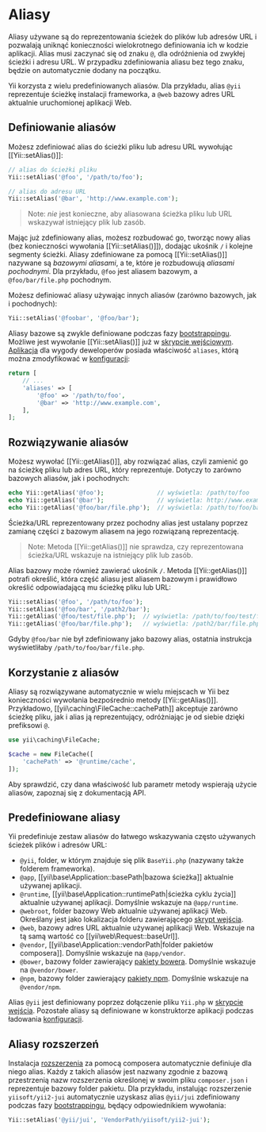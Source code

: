 Aliasy
======

Aliasy używane są do reprezentowania ścieżek do plików lub adresów URL i pozwalają uniknąć konieczności wielokrotnego definiowania ich 
w kodzie aplikacji. Alias musi zaczynać się od znaku `@`, dla odróżnienia od zwykłej ścieżki i adresu URL. W przypadku zdefiniowania 
aliasu bez tego znaku, będzie on automatycznie dodany na początku.

Yii korzysta z wielu predefiniowanych aliasów. Dla przykładu, alias `@yii` reprezentuje ścieżkę instalacji frameworka, a `@web` bazowy 
adres URL aktualnie uruchomionej aplikacji Web.

Definiowanie aliasów <span id="defining-aliases"></span>
--------------------

Możesz zdefiniować alias do ścieżki pliku lub adresu URL wywołując [[Yii::setAlias()]]:

```php
// alias do ścieżki pliku
Yii::setAlias('@foo', '/path/to/foo');

// alias do adresu URL
Yii::setAlias('@bar', 'http://www.example.com');
```

> Note: *nie* jest konieczne, aby aliasowana ścieżka pliku lub URL wskazywał istniejący plik lub zasób.

Mając już zdefiniowany alias, możesz rozbudować go, tworząc nowy alias (bez konieczności wywołania [[Yii::setAlias()]]), dodając 
ukośnik `/` i kolejne segmenty ścieżki. Aliasy zdefiniowane za pomocą [[Yii::setAlias()]] nazywane są *bazowymi aliasami*, a te, które 
je rozbudowują *aliasami pochodnymi*. Dla przykładu, `@foo` jest aliasem bazowym, a `@foo/bar/file.php` pochodnym.

Możesz definiować aliasy używając innych aliasów (zarówno bazowych, jak i pochodnych):

```php
Yii::setAlias('@foobar', '@foo/bar');
```

Aliasy bazowe są zwykle definiowane podczas fazy [bootstrappingu](runtime-bootstrapping.md).
Możliwe jest wywołanie [[Yii::setAlias()]] już w [skrypcie wejściowym](structure-entry-scripts.md).
[Aplikacja](structure-applications.md) dla wygody deweloperów posiada właściwość `aliases`, którą można zmodyfikować 
w [konfiguracji](concept-configurations.md):

```php
return [
    // ...
    'aliases' => [
        '@foo' => '/path/to/foo',
        '@bar' => 'http://www.example.com',
    ],
];
```


Rozwiązywanie aliasów <span id="resolving-aliases"></span>
---------------------

Możesz wywołać [[Yii::getAlias()]], aby rozwiązać alias, czyli zamienić go na ścieżkę pliku lub adres URL, który reprezentuje. 
Dotyczy to zarówno bazowych aliasów, jak i pochodnych:

```php
echo Yii::getAlias('@foo');               // wyświetla: /path/to/foo
echo Yii::getAlias('@bar');               // wyświetla: http://www.example.com
echo Yii::getAlias('@foo/bar/file.php');  // wyświetla: /path/to/foo/bar/file.php
```

Ścieżka/URL reprezentowany przez pochodny alias jest ustalany poprzez zamianę części z bazowym aliasem na jego rozwiązaną 
reprezentację.

> Note: Metoda [[Yii::getAlias()]] nie sprawdza, czy reprezentowana ścieżka/URL wskazuje na istniejący plik lub zasób.


Alias bazowy może również zawierać ukośnik `/`. Metoda [[Yii::getAlias()]] potrafi określić, która część aliasu jest aliasem bazowym 
i prawidłowo określić odpowiadającą mu ścieżkę pliku lub URL:

```php
Yii::setAlias('@foo', '/path/to/foo');
Yii::setAlias('@foo/bar', '/path2/bar');
Yii::getAlias('@foo/test/file.php');  // wyświetla: /path/to/foo/test/file.php
Yii::getAlias('@foo/bar/file.php');   // wyświetla: /path2/bar/file.php
```

Gdyby `@foo/bar` nie był zdefiniowany jako bazowy alias, ostatnia instrukcja wyświetliłaby `/path/to/foo/bar/file.php`.


Korzystanie z aliasów <span id="using-aliases"></span>
---------------------

Aliasy są rozwiązywane automatycznie w wielu miejscach w Yii bez konieczności wywołania bezpośrednio metody [[Yii::getAlias()]]. 
Przykładowo, [[yii\caching\FileCache::cachePath]] akceptuje zarówno ścieżkę pliku, jak i alias ją reprezentujący, odróżniając je 
od siebie dzięki prefiksowi `@`.

```php
use yii\caching\FileCache;

$cache = new FileCache([
    'cachePath' => '@runtime/cache',
]);
```

Aby sprawdzić, czy dana właściwość lub parametr metody wspierają użycie aliasów, zapoznaj się z dokumentacją API.


Predefiniowane aliasy <span id="predefined-aliases"></span>
---------------------

Yii predefiniuje zestaw aliasów do łatwego wskazywania często używanych ścieżek plików i adresów URL:

- `@yii`, folder, w którym znajduje się plik `BaseYii.php` (nazywany także folderem frameworka).
- `@app`, [[yii\base\Application::basePath|bazowa ścieżka]] aktualnie używanej aplikacji.
- `@runtime`, [[yii\base\Application::runtimePath|ścieżka cyklu życia]] aktualnie używanej aplikacji. Domyślnie wskazuje na 
  `@app/runtime`.
- `@webroot`, folder bazowy Web aktualnie używanej aplikacji Web. Określany jest jako lokalizacja folderu zawierającego 
  [skrypt wejścia](structure-entry-scripts.md).
- `@web`, bazowy adres URL aktualnie używanej aplikacji Web. Wskazuje na tą samą wartość co [[yii\web\Request::baseUrl]].
- `@vendor`, [[yii\base\Application::vendorPath|folder pakietów composera]]. Domyślnie wskazuje na `@app/vendor`.
- `@bower`, bazowy folder zawierający [pakiety bowera](http://bower.io/). Domyślnie wskazuje na `@vendor/bower`.
- `@npm`, bazowy folder zawierający [pakiety npm](https://www.npmjs.org/). Domyślnie wskazuje na `@vendor/npm`.

Alias `@yii` jest definiowany poprzez dołączenie pliku `Yii.php` w [skrypcie wejścia](structure-entry-scripts.md).
Pozostałe aliasy są definiowane w konstruktorze aplikacji podczas ładowania [konfiguracji](concept-configurations.md).


Aliasy rozszerzeń <span id="extension-aliases"></span>
-----------------

Instalacja [rozszerzenia](structure-extensions.md) za pomocą composera automatycznie definiuje dla niego alias.
Każdy z takich aliasów jest nazwany zgodnie z bazową przestrzenią nazw rozszerzenia określonej w swoim pliku `composer.json` 
i reprezentuje bazowy folder pakietu. Dla przykładu, instalując rozszerzenie `yiisoft/yii2-jui` automatycznie uzyskasz alias 
`@yii/jui` zdefiniowany podczas fazy [bootstrappingu](runtime-bootstrapping.md), będący odpowiednikiem wywołania:

```php
Yii::setAlias('@yii/jui', 'VendorPath/yiisoft/yii2-jui');
```
